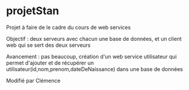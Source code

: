 # projetStan
 Projet à faire de le cadre du cours de web services
 
 Objectif : deux serveurs avec chacun une base de données, et un client web qui se sert des deux serveurs 
 
 Avancement : pas beaucoup, création d'un web service utilisateur qui permet d'ajouter et de récupérer un utilisateur(id,nom,prenom,dateDeNaissance) dans une base de données

 Modifié par Clémence
